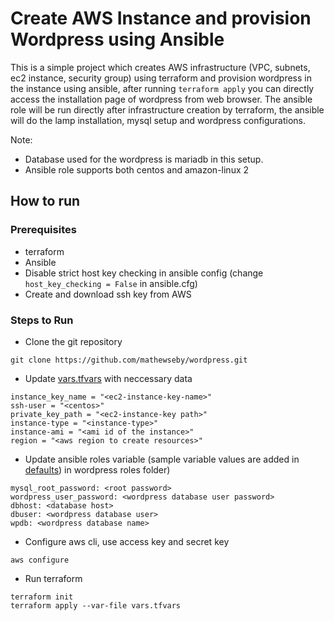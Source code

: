# Create AWS Instance and provision Wordpress using Ansible

This is a simple project which creates AWS infrastructure (VPC, subnets, ec2 instance, security group) using terraform 
and provision wordpress in the instance using ansible, after running `terraform apply` you can directly access the installation page of
wordpress from web browser. The ansible role will be run directly after infrastructure creation by terraform, the ansible will do the lamp installation, 
mysql setup and wordpress configurations.

Note: 
* Database used for the wordpress is mariadb in this setup.
* Ansible role supports both centos and amazon-linux 2

## How to run

### Prerequisites

* terraform
* Ansible
* Disable strict host key checking in ansible config (change `host_key_checking = False` in ansible.cfg)
* Create and download ssh key from AWS

### Steps to Run

* Clone the git repository

```console
git clone https://github.com/mathewseby/wordpress.git
```

* Update [vars.tfvars](./vars.tfvars) with neccessary data

```console
instance_key_name = "<ec2-instance-key-name>"
ssh-user = "<centos>"
private_key_path = "<ec2-instance-key path>"
instance-type = "<instance-type>"
instance-ami = "<ami id of the instance>"
region = "<aws region to create resources>"
```

* Update ansible roles variable (sample variable values are added in [defaults](./playbooks/roles/wordpress/defaults/main.yml)) in wordpress roles folder)

```console
mysql_root_password: <root password>
wordpress_user_password: <wordpress database user password>
dbhost: <database host>
dbuser: <wordpress database user>
wpdb: <wordpress database name>
```
* Configure aws cli, use access key and secret key

```console
aws configure
```
* Run terraform

```
terraform init
terraform apply --var-file vars.tfvars
```